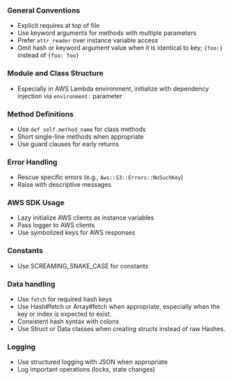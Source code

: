 ### General Conventions

- Explicit requires at top of file
- Use keyword arguments for methods with multiple parameters
- Prefer `attr_reader` over instance variable access
- Omit hash or keyword argument value when it is identical to key; `{foo:}` instead of `{foo: foo}`

### Module and Class Structure

- Especially in AWS Lambda environment, initialize with dependency injection via `environment:` parameter

### Method Definitions

- Use `def self.method_name` for class methods
- Short single-line methods when appropriate
- Use guard clauses for early returns

### Error Handling

- Rescue specific errors (e.g., `Aws::S3::Errors::NoSuchKey`)
- Raise with descriptive messages

### AWS SDK Usage

- Lazy initialize AWS clients as instance variables
- Pass logger to AWS clients
- Use symbolized keys for AWS responses

### Constants

- Use SCREAMING_SNAKE_CASE for constants

### Data handling

- Use `fetch` for required hash keys
- Use Hash#fetch or Array#fetch when appropriate, especially when the key or index is expected to exist.
- Consistent hash syntax with colons
- Use Struct or Data classes when creating structs instead of raw Hashes.

### Logging

- Use structured logging with JSON when appropriate
- Log important operations (locks, state changes)
